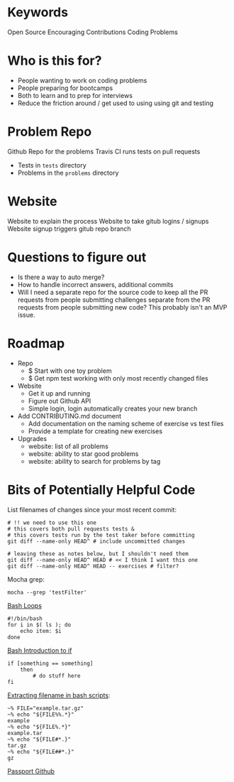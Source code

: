 # Keywords

Open Source
Encouraging Contributions
Coding Problems

# Who is this for?

* People wanting to work on coding problems
* People preparing for bootcamps
* Both to learn and to prep for interviews
* Reduce the friction around / get used to using using git and testing

# Problem Repo

Github Repo for the problems
Travis CI runs tests on pull requests

* Tests in `tests` directory
* Problems in the `problems` directory

# Website

Website to explain the process
Website to take gitub logins / signups
Website signup triggers gitub repo branch

# Questions to figure out

* Is there a way to auto merge?
* How to handle incorrect answers, additional commits
* Will I need a separate repo for the source code to keep all the PR requests from people submitting challenges separate from the PR requests from people submitting new code? This probably isn't an MVP issue.

# Roadmap

* Repo
	* $ Start with one toy problem
	* $ Get npm test working with only most recently changed files
* Website
	* Get it up and running
	* Figure out Github API
	* Simple login, login automatically creates your new branch
* Add CONTRIBUTING.md document
  * Add documentation on the naming scheme of exercise vs test files
  * Provide a template for creating new exercises
* Upgrades
	* website: list of all problems
	* website: ability to star good problems
	* website: ability to search for problems by tag

# Bits of Potentially Helpful Code

List filenames of changes since your most recent commit:

	# !! we need to use this one
	# this covers both pull requests tests &
	# this covers tests run by the test taker before committing
	git diff --name-only HEAD^ # include uncommitted changes
	
	# leaving these as notes below, but I shouldn't need them
	git diff --name-only HEAD^ HEAD # << I think I want this one
	git diff --name-only HEAD^ HEAD -- exercises # filter?

Mocha grep:

	mocha --grep 'testFilter'

[Bash Loops](http://tldp.org/HOWTO/Bash-Prog-Intro-HOWTO-7.html)

	#!/bin/bash
    for i in $( ls ); do
	    echo item: $i
    done

[Bash Introduction to if](http://tldp.org/LDP/Bash-Beginners-Guide/html/sect_07_01.html)

	if [something == something]
		then
			# do stuff here
	fi

[Extracting filename in bash scripts](http://stackoverflow.com/questions/965053/extract-filename-and-extension-in-bash):

	~% FILE="example.tar.gz"
	~% echo "${FILE%%.*}"
	example
	~% echo "${FILE%.*}"
	example.tar
	~% echo "${FILE#*.}"
	tar.gz
	~% echo "${FILE##*.}"
	gz

[Passport Github](https://github.com/jaredhanson/passport-github)